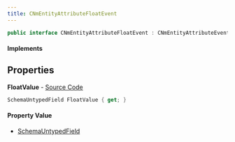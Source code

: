 ```yaml
---
title: CNmEntityAttributeFloatEvent
---
```


```csharp
public interface CNmEntityAttributeFloatEvent : CNmEntityAttributeEventBase, CNmEvent, ISchemaClass<CNmEvent>, ISchemaClass<CNmEntityAttributeEventBase>, ISchemaClass<CNmEntityAttributeFloatEvent>, ISchemaField, ISchemaClass, INativeHandle
```

#### Implements

## Properties

**FloatValue** - [Source Code](https://github.com/swiftly-solution/swiftlys2/blob/main/managed/src/SwiftlyS2.Generated/Schemas/Interfaces/CNmEntityAttributeFloatEvent.cs#L17)

```csharp
SchemaUntypedField FloatValue { get; }
```

#### Property Value

- [SchemaUntypedField](/docs/api/shared/schemas/schemauntypedfield)

